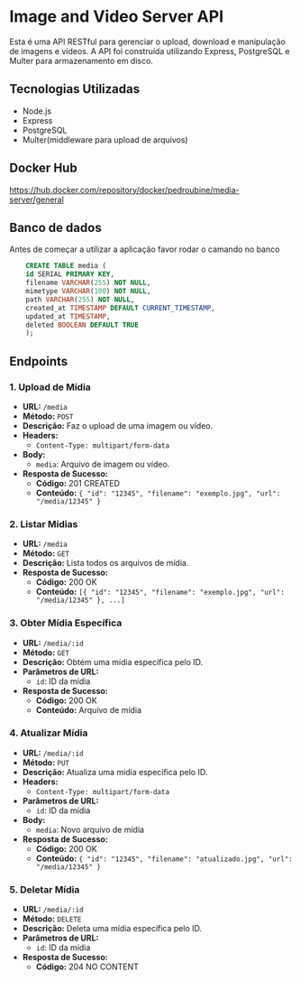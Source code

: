 # Image and Video Server API

Esta é uma API RESTful para gerenciar o upload, download e manipulação de imagens e vídeos. A API foi construída utilizando Express, PostgreSQL e Multer para armazenamento em disco.

## Tecnologias Utilizadas

- Node.js
- Express
- PostgreSQL
- Multer(middleware para upload de arquivos)

## Docker Hub
https://hub.docker.com/repository/docker/pedroubine/media-server/general

## Banco de dados
Antes de começar a utilizar a aplicação favor rodar o camando no banco
```sql
    CREATE TABLE media (
    id SERIAL PRIMARY KEY,
    filename VARCHAR(255) NOT NULL,
    mimetype VARCHAR(100) NOT NULL,
    path VARCHAR(255) NOT NULL,
    created_at TIMESTAMP DEFAULT CURRENT_TIMESTAMP,
    updated_at TIMESTAMP,
    deleted BOOLEAN DEFAULT TRUE
    );
```

## Endpoints

### 1. Upload de Mídia

- **URL:** `/media`
- **Método:** `POST`
- **Descrição:** Faz o upload de uma imagem ou vídeo.
- **Headers:**
    - `Content-Type: multipart/form-data`
- **Body:**
    - `media`: Arquivo de imagem ou vídeo.
- **Resposta de Sucesso:**
    - **Código:** 201 CREATED
    - **Conteúdo:** `{ "id": "12345", "filename": "exemplo.jpg", "url": "/media/12345" }`

### 2. Listar Mídias

- **URL:** `/media`
- **Método:** `GET`
- **Descrição:** Lista todos os arquivos de mídia.
- **Resposta de Sucesso:**
    - **Código:** 200 OK
    - **Conteúdo:** `[{ "id": "12345", "filename": "exemplo.jpg", "url": "/media/12345" }, ...]`

### 3. Obter Mídia Específica

- **URL:** `/media/:id`
- **Método:** `GET`
- **Descrição:** Obtém uma mídia específica pelo ID.
- **Parâmetros de URL:**
    - `id`: ID da mídia
- **Resposta de Sucesso:**
    - **Código:** 200 OK
    - **Conteúdo:** Arquivo de mídia

### 4. Atualizar Mídia

- **URL:** `/media/:id`
- **Método:** `PUT`
- **Descrição:** Atualiza uma mídia específica pelo ID.
- **Headers:**
    - `Content-Type: multipart/form-data`
- **Parâmetros de URL:**
    - `id`: ID da mídia
- **Body:**
    - `media`: Novo arquivo de mídia
- **Resposta de Sucesso:**
    - **Código:** 200 OK
    - **Conteúdo:** `{ "id": "12345", "filename": "atualizado.jpg", "url": "/media/12345" }`

### 5. Deletar Mídia

- **URL:** `/media/:id`
- **Método:** `DELETE`
- **Descrição:** Deleta uma mídia específica pelo ID.
- **Parâmetros de URL:**
    - `id`: ID da mídia
- **Resposta de Sucesso:**
    - **Código:** 204 NO CONTENT
